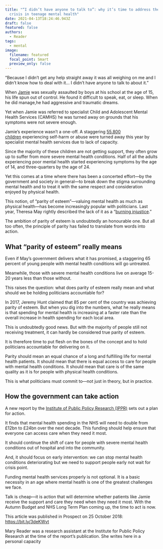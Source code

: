 ```yaml
---
title: "“I didn’t have anyone to talk to”: why it’s time to address the hidden
  crisis in teenage mental health"
date: 2021-04-13T18:24:46.943Z
draft: false
featured: false
authors:
  - Reader
tags:
  - mental
image:
  filename: featured
  focal_point: Smart
  preview_only: false
---
```

“Because I didn’t get any help straight away it was all weighing on me and I didn’t know how to deal with it… I didn’t have anyone to talk to about it.”

When [Jamie](https://www.nspcc.org.uk/what-we-do/childrens-stories-about-abuse/jamies-story/) was sexually assaulted by boys at his school at the age of 15, his life spun out of control. He found it difficult to speak, eat, or sleep. When he did manage,he had aggressive and traumatic dreams.

Yet when Jamie was referred to specialist Child and Adolescent Mental Health Services (CAMHS) he was turned away on grounds that his symptoms were not severe enough.

Jamie’s experience wasn’t a one-off. A staggering [55,800 children](https://epi.org.uk/publications-and-research/access-to-camhs-2018/) experiencing self-harm or abuse were turned away this year by specialist mental health services due to lack of capacity.

Since the majority of these children are not getting support, they often grow up to suffer from more severe mental health conditions. Half of all the adults experiencing poor mental health started experiencing symptoms by the age of 14, and three-quarters by the age of 24.

Yet this comes at a time where there has been a concerted effort—by the government and society in general—to break down the stigma surrounding mental health and to treat it with the same respect and consideration enjoyed by physical health.

This notion, of “parity of esteem”—valuing mental health as much as physical health—has become increasingly popular with politicians. Last year, Theresa May rightly described the lack of it as a “[burning injustice](https://www.gov.uk/government/speeches/the-shared-society-prime-ministers-speech-at-the-charity-commission-annual-meeting).”

The ambition of parity of esteem is undoubtedly an honourable one. But all too often, the principle of parity has failed to translate from words into action.

## What “parity of esteem” really means

Even if May’s government delivers what it has promised, a staggering 65 percent of young people with mental health conditions will go untreated.

Meanwhile, those with severe mental health conditions live on average 15-20 years less than those without.

This raises the question: what does parity of esteem really mean and what should we be holding politicians accountable for?

In 2017, Jeremy Hunt claimed that 85 per cent of the country was achieving parity of esteem. But when you dig into the numbers, what he really means is that spending for mental health is increasing at a faster rate than the overall increase in health spending for each local area.

This is undoubtedly good news. But with the majority of people still not receiving treatment, it can hardly be considered true parity of esteem.

It is therefore time to put flesh on the bones of the concept and to hold politicians accountable for delivering on it.

Parity should mean an equal chance of a long and fulfilling life for mental health patients. It should mean that there is equal access to care for people with mental health conditions. It should mean that care is of the same quality as it is for people with physical health conditions.

This is what politicians must commit to—not just in theory, but in practice.

## How the government can take action

A new report by the [Institute of Public Policy Research (IPPR)](https://www.ippr.org/research/publications/fair-funding-for-mental-health) sets out a plan for action.

It finds that mental health spending in the NHS will need to double from £12bn to £24bn over the next decade. This funding should help ensure that everyone can access care when they need it most.

It should continue the shift of care for people with severe mental health conditions out of hospital and into the community.

And, it should focus on early intervention: we can stop mental health conditions deteriorating but we need to support people early not wait for crisis point.

Funding mental health services properly is not optional. It is a basic necessity in an age where mental health is one of the greatest challenges we face.

Talk is cheap—it is action that will determine whether patients like Jamie receive the support and care they need when they need it most. With the Autumn Budget and NHS Long Term Plan coming up, the time to act is now.

This article was published in Prospect on 25 October 2018: https://bit.ly/3deKWvt

Mary Reader was a research assistant at the Institute for Public Policy Research at the time of the report’s publication. She writes here in a personal capacity